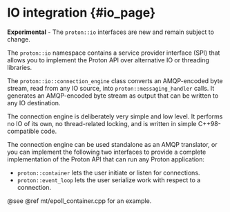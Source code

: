 # IO integration {#io_page}

**Experimental** - The `proton::io` interfaces are new and remain
subject to change.

The `proton::io` namespace contains a service provider interface (SPI)
that allows you to implement the Proton API over alternative IO or
threading libraries.

The `proton::io::connection_engine` class converts an AMQP-encoded
byte stream, read from any IO source, into `proton::messaging_handler`
calls. It generates an AMQP-encoded byte stream as output that can be
written to any IO destination.

The connection engine is deliberately very simple and low level. It
performs no IO of its own, no thread-related locking, and is written
in simple C++98-compatible code.

The connection engine can be used standalone as an AMQP translator, or
you can implement the following two interfaces to provide a complete
implementation of the Proton API that can run any Proton application:

 - `proton::container` lets the user initiate or listen for connections.
 - `proton::event_loop` lets the user serialize work with respect to a
   connection.

@see @ref mt/epoll\_container.cpp for an example.
